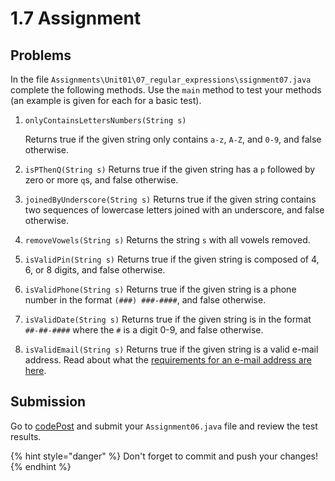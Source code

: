 # 1.7 Assignment

## Problems

In the file `Assignments\Unit01\07_regular_expressions\ssignment07.java` complete the following methods. Use the `main` method to test your methods (an example is given for each for a basic test).&#x20;

1.  `onlyContainsLettersNumbers(String s)`

    Returns true if the given string only contains `a-z`, `A-Z`, and `0-9`, and false otherwise.
2. `isPThenQ(String s)` Returns true if the given string has a `p` followed by zero or more `q`s, and false otherwise.
3. `joinedByUnderscore(String s)` Returns true if the given string contains two sequences of lowercase letters joined with an underscore, and false otherwise.
4. `removeVowels(String s)` Returns the string `s` with all vowels removed.
5. `isValidPin(String s)` Returns true if the given string is composed of 4, 6, or 8 digits, and false otherwise.
6. `isValidPhone(String s)` Returns true if the given string is a phone number in the format `(###) ###-####`, and false otherwise.
7. `isValidDate(String s)` Returns true if the given string is in the format `##-##-####` where the `#` is a digit 0-9, and false otherwise.
8. `isValidEmail(String s)` Returns true if the given string is a valid e-mail address. Read about what the [requirements for an e-mail address are here](email-validity.md).

## Submission

Go to [codePost](https://codepost.io/) and submit your `Assignment06.java` file and review the test results. &#x20;

{% hint style="danger" %}
Don't forget to commit and push your changes!
{% endhint %}
